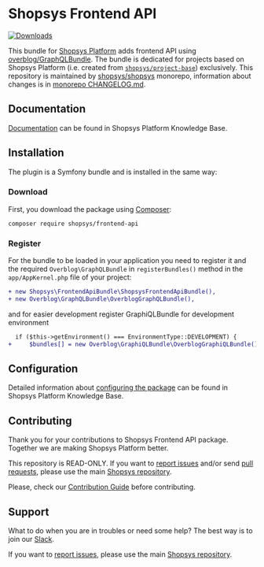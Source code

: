 # Shopsys Frontend API

[![Downloads](https://img.shields.io/packagist/dt/shopsys/frontend-api.svg)](https://packagist.org/packages/shopsys/frontend-api)

This bundle for [Shopsys Platform](https://www.shopsys.com) adds frontend API using [overblog/GraphQLBundle](https://github.com/overblog/GraphQLBundle).
The bundle is dedicated for projects based on Shopsys Platform (i.e. created from [`shopsys/project-base`](https://github.com/shopsys/project-base)) exclusively.
This repository is maintained by [shopsys/shopsys] monorepo, information about changes is in [monorepo CHANGELOG.md](https://github.com/shopsys/shopsys/blob/master/CHANGELOG.md).

## Documentation
[Documentation](https://docs.shopsys.com/en/latest/frontend-api/introduction-to-frontend-api/) can be found in Shopsys Platform Knowledge Base.

## Installation
The plugin is a Symfony bundle and is installed in the same way:

### Download
First, you download the package using [Composer](https://getcomposer.org/):
```
composer require shopsys/frontend-api
```

### Register
For the bundle to be loaded in your application you need to register it and the required `Overblog\GraphQLBundle` in `registerBundles()` method in the `app/AppKernel.php` file of your project:

```diff
+ new Shopsys\FrontendApiBundle\ShopsysFrontendApiBundle(),
+ new Overblog\GraphQLBundle\OverblogGraphQLBundle(),
```

and for easier development register GraphiQLBundle for development environment

``` diff
  if ($this->getEnvironment() === EnvironmentType::DEVELOPMENT) {
+     $bundles[] = new Overblog\GraphiQLBundle\OverblogGraphiQLBundle();
```

## Configuration
Detailed information about [configuring the package](https://docs.shopsys.com/en/latest/frontend-api/) can be found in Shopsys Platform Knowledge Base.

## Contributing
Thank you for your contributions to Shopsys Frontend API package.
Together we are making Shopsys Platform better.

This repository is READ-ONLY.
If you want to [report issues](https://github.com/shopsys/shopsys/issues/new) and/or send [pull requests](https://github.com/shopsys/shopsys/compare),
please use the main [Shopsys repository](https://github.com/shopsys/shopsys).

Please, check our [Contribution Guide](https://github.com/shopsys/shopsys/blob/master/CONTRIBUTING.md) before contributing.

## Support
What to do when you are in troubles or need some help?
The best way is to join our [Slack](https://join.slack.com/t/shopsysframework/shared_invite/zt-11wx9au4g-e5pXei73UJydHRQ7nVApAQ).

If you want to [report issues](https://github.com/shopsys/shopsys/issues/new), please use the main [Shopsys repository](https://github.com/shopsys/shopsys).

[shopsys/shopsys]: (https://github.com/shopsys/shopsys)
